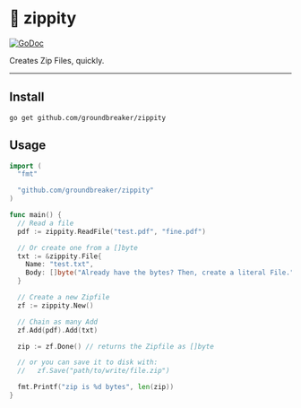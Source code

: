 # :suspension_railway: zippity

[![GoDoc](https://godoc.org/github.com/groundbreaker/zippity?status.svg)](https://godoc.org/github.com/groundbreaker/zippity)

Creates Zip Files, quickly.


---

## Install

    go get github.com/groundbreaker/zippity

## Usage

```go
import (
  "fmt"

  "github.com/groundbreaker/zippity"
)

func main() {
  // Read a file
  pdf := zippity.ReadFile("test.pdf", "fine.pdf")

  // Or create one from a []byte
  txt := &zippity.File{
    Name: "test.txt",
    Body: []byte("Already have the bytes? Then, create a literal File."),
  }

  // Create a new Zipfile
  zf := zippity.New()

  // Chain as many Add
  zf.Add(pdf).Add(txt)

  zip := zf.Done() // returns the Zipfile as []byte

  // or you can save it to disk with:
  //   zf.Save("path/to/write/file.zip")

  fmt.Printf("zip is %d bytes", len(zip))
}
```
